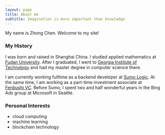 ```yaml
---
layout: page
title: About me
subtitle: Imagination is more important than knowledge
---
```


My name is Zhong Chen. Welcome to my site! 

### My History

I was born and raised in Shanghai China. I studied applied mathematics at [Fudan University](http://math.fudan.edu.cn/en/). After I graduated, I went to [Georgia Institute of Technology](https://www.cse.gatech.edu/) and had my master degree in computer science there.

I am currently working fulltime as a backend developer at [Sumo Logic](https://www.sumologic.com/). At the same time, I am working as a part-time investment associate at [Fenbushi VC](https://fenbushi.digital/). Before Sumo, I spent two and half wonderful years in the Bing Ads group at Microsoft in Seattle.

### Personal Interests

- cloud computing
- machine learning
- blockchain technology 